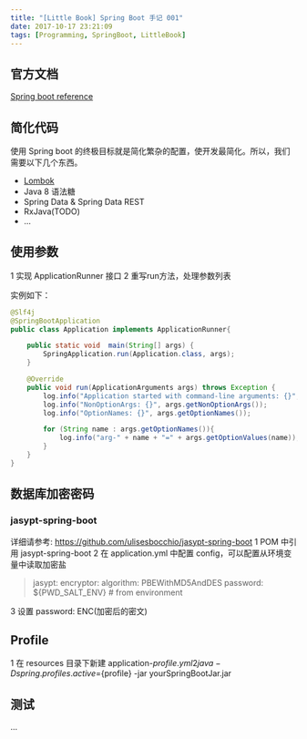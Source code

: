 ```yaml
---
title: "[Little Book] Spring Boot 手记 001"
date: 2017-10-17 23:21:09
tags: [Programming, SpringBoot, LittleBook]
---
```


## 官方文档
[Spring boot reference](https://docs.spring.io/spring-boot/docs/current/reference/htmlsingle/)

## 简化代码
使用 Spring boot 的终极目标就是简化繁杂的配置，使开发最简化。所以，我们需要以下几个东西。
- [Lombok](https://projectlombok.org/)
- Java 8 语法糖
- Spring Data & Spring Data REST
- RxJava(TODO)
- ...

## 使用参数
1 实现 ApplicationRunner 接口
2 重写run方法，处理参数列表

实例如下：

```java
@Slf4j
@SpringBootApplication
public class Application implements ApplicationRunner{

    public static void  main(String[] args) {
        SpringApplication.run(Application.class, args);
    }

    @Override
    public void run(ApplicationArguments args) throws Exception {
        log.info("Application started with command-line arguments: {}", Arrays.toString(args.getSourceArgs()));
        log.info("NonOptionArgs: {}", args.getNonOptionArgs());
        log.info("OptionNames: {}", args.getOptionNames());

        for (String name : args.getOptionNames()){
            log.info("arg-" + name + "=" + args.getOptionValues(name));
        }
    }
}
```

## 数据库加密密码
### jasypt-spring-boot
详细请参考: https://github.com/ulisesbocchio/jasypt-spring-boot
1 POM 中引用 jasypt-spring-boot
2 在 application.yml 中配置 config，可以配置从环境变量中读取加密盐
  > jasypt:
    encryptor:
      algorithm: PBEWithMD5AndDES
      password: ${PWD_SALT_ENV} # from environment

3 设置 password: ENC(加密后的密文)

## Profile
1 在 resources 目录下新建 application-${profile}.yml
2 java -Dspring.profiles.active=${profile} -jar yourSpringBootJar.jar

## 测试
...
